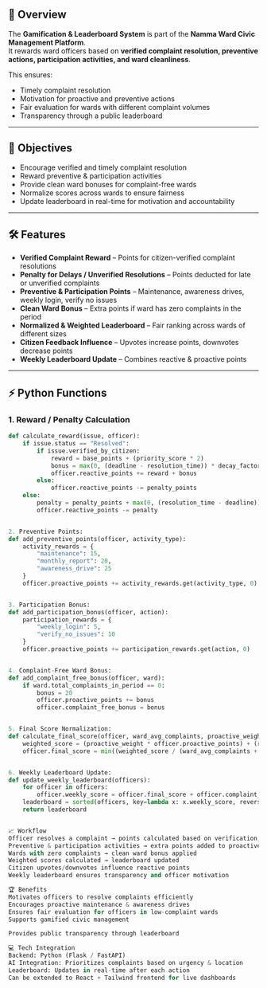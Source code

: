 ## 📌 Overview

The **Gamification & Leaderboard System** is part of the **Namma Ward Civic Management Platform**.  
It rewards ward officers based on **verified complaint resolution, preventive actions, participation activities, and ward cleanliness**.  

This ensures:  
- Timely complaint resolution  
- Motivation for proactive and preventive actions  
- Fair evaluation for wards with different complaint volumes  
- Transparency through a public leaderboard  

---

## 🎯 Objectives

- Encourage verified and timely complaint resolution  
- Reward preventive & participation activities  
- Provide clean ward bonuses for complaint-free wards  
- Normalize scores across wards to ensure fairness  
- Update leaderboard in real-time for motivation and accountability  

---

## 🛠 Features

- **Verified Complaint Reward** – Points for citizen-verified complaint resolutions  
- **Penalty for Delays / Unverified Resolutions** – Points deducted for late or unverified complaints  
- **Preventive & Participation Points** – Maintenance, awareness drives, weekly login, verify no issues  
- **Clean Ward Bonus** – Extra points if ward has zero complaints in the period  
- **Normalized & Weighted Leaderboard** – Fair ranking across wards of different sizes  
- **Citizen Feedback Influence** – Upvotes increase points, downvotes decrease points  
- **Weekly Leaderboard Update** – Combines reactive & proactive points  

---

## ⚡ Python Functions

### **1. Reward / Penalty Calculation**
```python
def calculate_reward(issue, officer):
    if issue.status == "Resolved":
        if issue.verified_by_citizen:
            reward = base_points + (priority_score * 2)
            bonus = max(0, (deadline - resolution_time)) * decay_factor
            officer.reactive_points += reward + bonus
        else:
            officer.reactive_points -= penalty_points
    else:
        penalty = penalty_points + max(0, (resolution_time - deadline)) * decay_factor
        officer.reactive_points -= penalty


2. Preventive Points:
def add_preventive_points(officer, activity_type):
    activity_rewards = {
        "maintenance": 15,
        "monthly_report": 20,
        "awareness_drive": 25
    }
    officer.proactive_points += activity_rewards.get(activity_type, 0)


3. Participation Bonus:
def add_participation_bonus(officer, action):
    participation_rewards = {
        "weekly_login": 5,
        "verify_no_issues": 10
    }
    officer.proactive_points += participation_rewards.get(action, 0)


4. Complaint-Free Ward Bonus:
def add_complaint_free_bonus(officer, ward):
    if ward.total_complaints_in_period == 0:
        bonus = 20
        officer.proactive_points += bonus
        officer.complaint_free_bonus = bonus


5. Final Score Normalization:
def calculate_final_score(officer, ward_avg_complaints, proactive_weight=0.6, reactive_weight=0.4):
    weighted_score = (proactive_weight * officer.proactive_points) + (reactive_weight * officer.reactive_points)
    officer.final_score = min((weighted_score / (ward_avg_complaints + 1)) * 100, 100)


6. Weekly Leaderboard Update:
def update_weekly_leaderboard(officers):
    for officer in officers:
        officer.weekly_score = officer.final_score + officer.complaint_free_bonus
    leaderboard = sorted(officers, key=lambda x: x.weekly_score, reverse=True)
    return leaderboard


📈 Workflow
Officer resolves a complaint → points calculated based on verification, priority, and timeliness
Preventive & participation activities → extra points added to proactive score
Wards with zero complaints → clean ward bonus applied
Weighted scores calculated → leaderboard updated
Citizen upvotes/downvotes influence reactive points
Weekly leaderboard ensures transparency and officer motivation

🏆 Benefits
Motivates officers to resolve complaints efficiently
Encourages proactive maintenance & awareness drives
Ensures fair evaluation for officers in low-complaint wards
Supports gamified civic management

Provides public transparency through leaderboard

💻 Tech Integration
Backend: Python (Flask / FastAPI)
AI Integration: Prioritizes complaints based on urgency & location
Leaderboard: Updates in real-time after each action
Can be extended to React + Tailwind frontend for live dashboards
